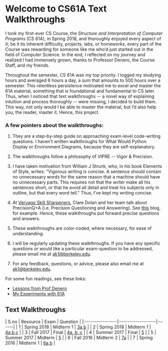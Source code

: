 # Welcome to CS61A Text Walkthroughs

I took my first-ever CS Course, the _Structure and Interpretation of Computer Programs_ (CS 61A), in Spring 2018, and thoroughly enjoyed every aspect of it; be it its inherent difficulty, projects, labs, or homeworks, every part of the Course was rewarding for someone like me who’d just started out in the field of Computer Science. In the end, I reflected on my journey and realized I had immensely grown, thanks to Professor Denero, the Course Staff, and my friends. 

Throughout the semester, CS 61A was my top priority. I logged my studying hours and averaged 6 hours a day, a sum that amounts to 500 hours over a semester. This relentless persistence motivated me to excel and master the 61A material, something that is foundational and fundamental to CS later. Thus, when I noticed that text walkthroughs -- a novel way of explaining intuition and process thoroughly -- were missing, I decided to build them. This way, not only would I be able to master the material, but I’d also help you, the reader, master it. Hence, this project. 

### A few pointers about the walkthroughs:
1. They are a step-by-step guide on approaching exam-level code-writing questions. I haven’t written walkthroughs for What Would Python Display or Environment Diagrams, because they are self-explanatory.

2. The walkthroughs follow a philosophy of VIPRE -- Vigor & Precision. 

3. I have taken motivation from William J Strunk, who, in his book Elements of Style, writes: 
"Vigorous writing is concise. A sentence should contain no unnecessary words for the same reason that a machine should have   no unnecessary parts. This requires not that the writer make all his sentences short, or that he avoid all detail and treat   his subjects only in outline, but that every word tell."
  Thus, I’ve kept my writing concise. 

4. At [Vervago Skill Sharpeners](https://www.vervago.com/), Clare Dolan and her team talk about PrecisionQ+A (i.e. Precision Questioning and Answering). See [this](https://www.vervago.com/skill-sharpeners/precision-questioning/) blog, for example. Hence, these walkthroughs put forward precise questions and answers. 

5. These walkthroughs are color-coded, where necessary, for ease of understanding. 

6. I will be regularly updating these walkthroughs. If you have any specific questions or would like a particular exam-question to be addressed, please email me at ak1@berkeley.edu. 

7. For any feedback, questions, or advice, please also email me at ak1@berkeley.edu. 

For some fun readings, see these links:
- [Lessons from Prof Denero](https://medium.com/@abhinavkejriwal/life-1-0-1-lessons-from-a-computer-scientist-a007a05ffa11) 
- [My Experiments with 61A](https://medium.com/@abhinavkejriwal/my-encounters-with-cs-61a-883abbf4cb78)


## Text Walkthroughs

| S.no | Resource | Exam | Question |
|:----------------|:------------------|:------|
| 1 | Spring 2018 | Midterm 1 | [3a,b](./https://i.fluffy.cc/fdJmR4zcStXqw9sVPbw4WgggB4Xp6xQm.pdf) |
| 2 | Spring 2018 | Midterm 1 | [4a,b,c](./https://i.fluffy.cc/J1DQXNWzXnSkSx1SL3tWJwpxt1tLgHWn.pdf) |
| 3 | Fall 2017 | Final | [4a, b, c](./https://i.fluffy.cc/V1CkKhl1fsdV0flPRKhCHxGnp3SNRG84.pdf) |
| 4 | Summer 2017 | Final | [5](./https://i.fluffy.cc/BnWm612GTCnwWh3q5GTKhcVL2Gk4m6m8.pdf) |
| 5 | Summer 2017 | Midterm | [5](./https://i.fluffy.cc/PlKn3LjGK6s7DFHpXvd1NQr68rsThCG5.pdf) |
| 6 | Fall 2016 | Midterm 2 | [7a](./https://i.fluffy.cc/qkD1GNXrN1tm9pBnvFLQHj0Rm2cDxKNB.pdf) |
| 7 | Spring 2016 | Midterm 1 | [6a,b](./https://i.fluffy.cc/cGkcjXJbw1LpS22d0lwCLVQ3DNVfg1PD.pdf) |
